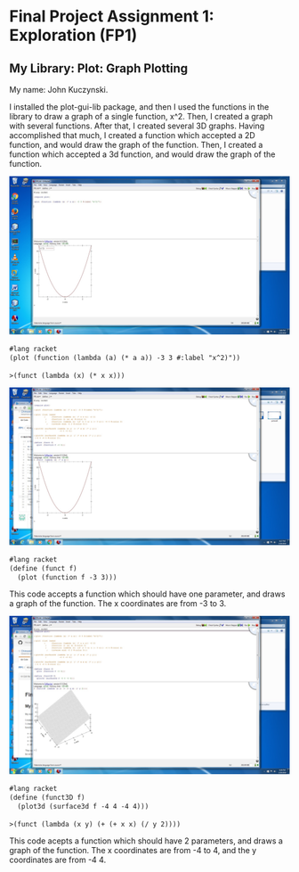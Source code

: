 # Final Project Assignment 1: Exploration (FP1)

## My Library: Plot: Graph Plotting
My name: John Kuczynski. 

I installed the plot-gui-lib package, and then I used the functions in the library to draw a graph of a single function, x^2. 
Then, I created a graph with several functions. After that, I created several 3D graphs. 
Having accomplished that much, I created a function which accepted a 2D function, and would draw the graph of the function. Then, I created a function which accepted a 3d function, and would draw the graph of the function. 

![ScreenShot](picture1.jpg)
``` Racket
#lang racket
(plot (function (lambda (a) (* a a)) -3 3 #:label "x^2)"))

>(funct (lambda (x) (* x x)))
```

![ScreenShot](funct-picture.jpg)
``` Racket
#lang racket
(define (funct f)
  (plot (function f -3 3)))
  ```
This code accepts a function which should have one parameter, and draws a graph of the function. The x coordinates are from -3 to 3.

![ScreenShot](graph3d.jpg)
```Racket
#lang racket
(define (funct3D f)
  (plot3d (surface3d f -4 4 -4 4)))
  
>(funct (lambda (x y) (+ (+ x x) (/ y 2))))
```
This code acepts a function which should have 2 parameters, and draws a graph of the function. The x coordinates are from -4 to 4, and the y coordinates are from -4 4. 



